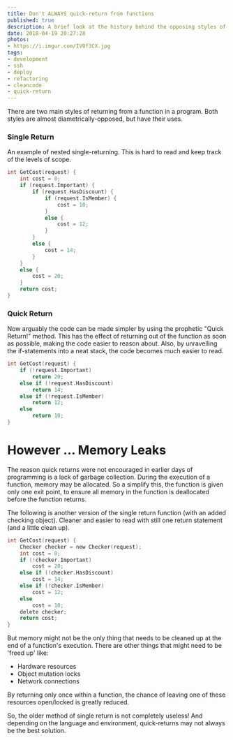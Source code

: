 ```yaml
---
title: Don't ALWAYS quick-return from functions
published: true
description: A brief look at the history behind the opposing styles of quick-return and single-return in functions.
date: 2018-04-19 20:27:28
photos: 
- https://i.imgur.com/IV0f3CX.jpg
tags:
- development
- ssh
- deploy
- refactoring
- cleancode
- quick-return
---
```

 
There are two main styles of returning from a function in a program. Both styles are almost diametrically-opposed, but have their uses.

<!-- more --> 
 
### Single Return
An example of nested single-returning. This is hard to read and keep track of the levels of scope.

``` c
int GetCost(request) {
    int cost = 0;
    if (request.Important) {
        if (request.HasDiscount) {
            if (request.IsMember) {
                cost = 10;
            }
            else {
                cost = 12;
            }
        }
        else {
            cost = 14;
        }
    }
    else {
        cost = 20;
    }
    return cost;
}
```

### Quick Return
Now arguably the code can be made simpler by using the prophetic "Quick Return!" method. This has the effect of returning out of the function as soon as possible, making the code easier to reason about. Also, by unravelling the if-statements into a neat stack, the code becomes much easier to read.
 
``` c
int GetCost(request) {
    if (!request.Important) 
        return 20;
    else if (!request.HasDiscount) 
        return 14;
    else if (!request.IsMember) 
        return 12;
    else
        return 10;
}
```

# However ... Memory Leaks
The reason quick returns were not encouraged in earlier days of programming is a lack of garbage collection. During the execution of a function, memory may be allocated. So a simplify this, the function is given only one exit point, to ensure all memory in the function is deallocated before the function returns. 

The following is another version of the single return function (with an added checking object). Cleaner and easier to read with still one return statement (and a little clean up).

``` c
int GetCost(request) {
    Checker checker = new Checker(request);
    int cost = 0;
    if (!checker.Important) 
        cost = 20;
    else if (!checker.HasDiscount) 
        cost = 14;
    else if (!checker.IsMember) 
        cost = 12;
    else 
        cost = 10;
    delete checker;
    return cost;
}
```

But memory might not be the only thing that needs to be cleaned up at the end of a function's execution. There are other things that might need to be 'freed up' like:

- Hardware resources
- Object mutation locks
- Network connections

By returning only once within a function, the chance of leaving one of these resources open/locked is greatly reduced.

So, the older method of single return is not completely useless! And depending on the language and environment, quick-returns may not always be the best solution.